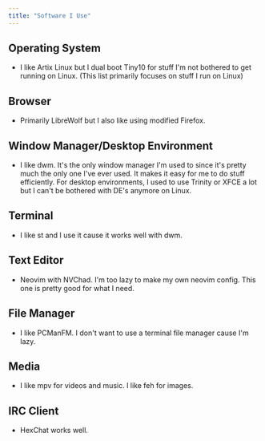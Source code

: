 ```yaml
---
title: "Software I Use"
---
```


## Operating System
- I like Artix Linux but I dual boot Tiny10 for stuff I'm not bothered to get running on Linux. (This list primarily focuses on stuff I run on Linux)

## Browser
- Primarily LibreWolf but I also like using modified Firefox.

## Window Manager/Desktop Environment
- I like dwm. It's the only window manager I'm used to since it's pretty much the only one I've ever used. It makes it easy for me to do stuff efficiently. For desktop environments, I used to use Trinity or XFCE a lot but I can't be bothered with DE's anymore on Linux.

## Terminal
- I like st and I use it cause it works well with dwm.

## Text Editor
- Neovim with NVChad. I'm too lazy to make my own neovim config. This one is pretty good for what I need.

## File Manager
- I like PCManFM. I don't want to use a terminal file manager cause I'm lazy.

## Media
- I like mpv for videos and music. I like feh for images.

## IRC Client
- HexChat works well.




